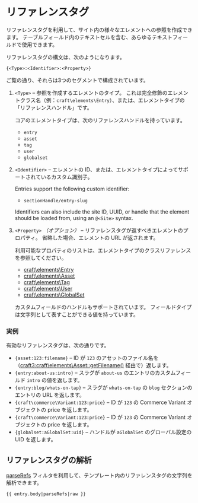 # リファレンスタグ

リファレンスタグを利用して、サイト内の様々なエレメントへの参照を作成できます。 テーブルフィールド内のテキストセルを含む、あらゆるテキストフィールドで使用できます。

リファレンスタグの構文は、次のようになります。

```twig
{<Type>:<Identifier>:<Property>}
```

ご覧の通り、それらは3つのセグメントで構成されています。

1.  `<Type>` – 参照を作成するエレメントのタイプ。 これは完全修飾のエレメントクラス名（例：`craft\elements\Entry`）、または、エレメントタイプの「リファレンスハンドル」です。

    コアのエレメントタイプは、次のリファレンスハンドルを持っています。

    - `entry`
    - `asset`
    - `tag`
    - `user`
    - `globalset`

2.  `<Identifier>` – エレメントの ID、または、エレメントタイプによってサポートされているカスタム識別子。

    Entries support the following custom identifier:

    - `sectionHandle/entry-slug`

    Identifiers can also include the site ID, UUID, or handle that the element should be loaded from, using an `@<Site>` syntax.

3.  `<Property>` _（オプション）_ – リファレンスタグが返すべきエレメントのプロパティ。 省略した場合、エレメントの URL が返されます。

    利用可能なプロパティのリストは、エレメントタイプのクラスリファレンスを参照してください。

    - [craft\elements\Entry](craft3:craft\elements\Entry#public-properties)
    - [craft\elements\Asset](craft3:craft\elements\Asset#public-properties)
    - [craft\elements\Tag](craft3:craft\elements\Tag#public-properties)
    - [craft\elements\User](craft3:craft\elements\User#public-properties)
    - [craft\elements\GlobalSet](craft3:craft\elements\GlobalSet#public-properties)

    カスタムフィールドのハンドルもサポートされています。 フィールドタイプは文字列として表すことができる値を持っています。

### 実例

有効なリファレンスタグは、次の通りです。

- `{asset:123:filename}` – ID が `123` のアセットのファイル名を（<craft3:craft\elements\Asset::getFilename()> 経由で）返します。
- `{entry:about-us:intro}` – スラグが `about-us` のエントリのカスタムフィールド `intro` の値を返します。
- `{entry:blog/whats-on-tap}` – スラグが `whats-on-tap` の `blog` セクションのエントリの URL を返します。
- `{craft\commerce\Variant:123:price}` – ID が `123` の Commerce Variant オブジェクトの price を返します。
- `{craft\commerce\Variant:123:price}` – ID が `123` の Commerce Variant オブジェクトの price を返します。
- `{globalset:aGlobalSet:uid}` – ハンドルが `aGlobalSet` のグローバル設定の UID を返します。

## リファレンスタグの解析

[parseRefs](dev/filters.md#parserefs) フィルタを利用して、テンプレート内のリファレンスタグの文字列を解析できます。

```twig
{{ entry.body|parseRefs|raw }}
```
